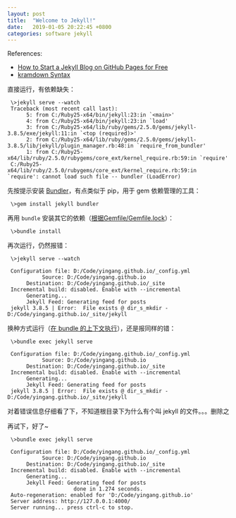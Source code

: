 ```yaml
---
layout: post
title:  "Welcome to Jekyll!"
date:   2019-01-05 20:22:45 +0800
categories: software jekyll 
---
```


References:
* [How to Start a Jekyll Blog on GitHub Pages for Free](https://onextrapixel.com/start-jekyll-blog-github-pages-free/)
* [kramdown Syntax](https://kramdown.gettalong.org/syntax.html)

直接运行，有依赖缺失：

     \>jekyll serve --watch
     Traceback (most recent call last):
          5: from C:/Ruby25-x64/bin/jekyll:23:in `<main>'
          4: from C:/Ruby25-x64/bin/jekyll:23:in `load'
          3: from C:/Ruby25-x64/lib/ruby/gems/2.5.0/gems/jekyll-3.8.5/exe/jekyll:11:in `<top (required)>'
          2: from C:/Ruby25-x64/lib/ruby/gems/2.5.0/gems/jekyll-3.8.5/lib/jekyll/plugin_manager.rb:48:in `require_from_bundler'
          1: from C:/Ruby25-x64/lib/ruby/2.5.0/rubygems/core_ext/kernel_require.rb:59:in `require'
     C:/Ruby25-x64/lib/ruby/2.5.0/rubygems/core_ext/kernel_require.rb:59:in `require': cannot load such file -- bundler (LoadError)

先按提示安装 [Bundler](https://www.bundler.cn/)，有点类似于 pip，用于 gem 依赖管理的工具：

     \>gem install jekyll bundler

再用 `bundle` 安装其它的依赖（[根据Gemfile/Gemfile.lock](https://www.bundler.cn/man/bundle-install.1.html)）：

     \>bundle install

再次运行，仍然报错：

     \>jekyll serve --watch

     Configuration file: D:/Code/yingang.github.io/_config.yml
               Source: D:/Code/yingang.github.io
          Destination: D:/Code/yingang.github.io/_site
     Incremental build: disabled. Enable with --incremental
          Generating...
          Jekyll Feed: Generating feed for posts
     jekyll 3.8.5 | Error:  File exists @ dir_s_mkdir - D:/Code/yingang.github.io/_site/jekyll

换种方式运行（[在 bundle 的上下文执行](https://www.bundler.cn/v1.16/man/bundle-exec.1.html)），还是报同样的错：

     \>bundle exec jekyll serve

     Configuration file: D:/Code/yingang.github.io/_config.yml
               Source: D:/Code/yingang.github.io
          Destination: D:/Code/yingang.github.io/_site
     Incremental build: disabled. Enable with --incremental
          Generating...
          Jekyll Feed: Generating feed for posts
     jekyll 3.8.5 | Error:  File exists @ dir_s_mkdir - D:/Code/yingang.github.io/_site/jekyll

对着错误信息仔细看了下，不知道根目录下为什么有个叫 jekyll 的文件。。。删除之

再试下，好了~

     \>bundle exec jekyll serve

     Configuration file: D:/Code/yingang.github.io/_config.yml
               Source: D:/Code/yingang.github.io
          Destination: D:/Code/yingang.github.io/_site
     Incremental build: disabled. Enable with --incremental
          Generating...
          Jekyll Feed: Generating feed for posts
                         done in 1.274 seconds.
     Auto-regeneration: enabled for 'D:/Code/yingang.github.io'
     Server address: http://127.0.0.1:4000/
     Server running... press ctrl-c to stop.

<script src="https://utteranc.es/client.js"
        repo="yingang/yingang.github.io"
        issue-term="pathname"
        label="Comment"
        theme="github-light"
        crossorigin="anonymous"
        async>
</script>